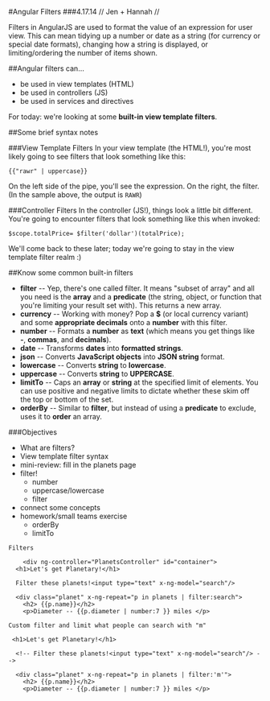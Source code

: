 #Angular Filters
###4.17.14 // Jen + Hannah //

Filters in AngularJS are used to format the value of an expression for user view. This can mean tidying up a number or date as a string (for currency or special date formats), changing how a string is displayed, or limiting/ordering the number of items shown.


##Angular filters can…

- be used in view templates (HTML)
- be used in controllers (JS)
- be used in services and directives 

For today: we're looking at some **built-in view template filters**.


##Some brief syntax notes

###View Template Filters
In your view template (the HTML!), you're most likely going to see filters that look something like this:

```{{"rawr" | uppercase}}```

On the left side of the pipe, you'll see the expression. On the right, the filter. (In the sample above, the output is ```RAWR```)

###Controller Filters
In the controller (JS!), things look a little bit different. You're going to encounter filters that look something like this when invoked:

```$scope.totalPrice= $filter('dollar')(totalPrice);```

We'll come back to these later; today we're going to stay in the view template filter realm :)


##Know some common built-in filters

- **filter** -- Yep, there's one called filter. It means "subset of array" and all you need is the **array** and a **predicate** (the string, object, or function that you're limiting your result set with). This returns a new array.
- **currency** -- Working with money? Pop a **$** (or local currency variant) and some **appropriate decimals** onto a **number** with this filter.
- **number**	-- Formats a **number** as **text** (which means you get things like **-**, **commas**, and **decimals**).
- **date** -- Transforms **dates** into **formatted strings**.
- **json** -- Converts **JavaScript objects** into **JSON string** format.
- **lowercase**	-- Converts **string** to **lowercase**.
- **uppercase**	-- Converts **string** to **UPPERCASE**.
- **limitTo**	 -- Caps an **array** or **string** at the specified limit of elements. You can use positive and negative limits to dictate whether these skim off the top or bottom of the set.
- **orderBy** -- Similar to **filter**, but instead of using a **predicate** to exclude, uses it to **order** an array.


###Objectives

* What are filters?
* View template filter syntax
* mini-review: fill in the planets page
* filter!
  - number
  - uppercase/lowercase
  - filter
* connect some concepts
* homework/small teams exercise
  - orderBy
  - limitTo
  
  
`Filters`

	    <div ng-controller="PlanetsController" id="container">
      <h1>Let's get Planetary!</h1>

      Filter these planets!<input type="text" x-ng-model="search"/>

      <div class="planet" x-ng-repeat="p in planets | filter:search">
        <h2> {{p.name}}</h2>
        <p>Diameter -- {{p.diameter | number:7 }} miles </p>

  
  
`Custom filter and limit what people can search with "m"`

	 <h1>Let's get Planetary!</h1>

      <!-- Filter these planets!<input type="text" x-ng-model="search"/> -->

      <div class="planet" x-ng-repeat="p in planets | filter:'m'">
        <h2> {{p.name}}</h2>
        <p>Diameter -- {{p.diameter | number:7 }} miles </p>





